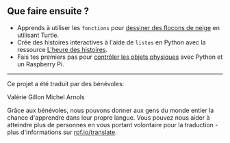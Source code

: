 ## Que faire ensuite ?

- Apprends à utiliser les `fonctions` pour [dessiner des flocons de neige](https://projects.raspberrypi.org/fr-FR/projects/turtle-snowflakes/) en utilisant Turtle. 
- Crée des histoires interactives à l'aide de `listes` en Python avec la ressource [L'heure des histoires](https://projects.raspberrypi.org/fr-FR/projects/storytime/). 
- Fais tes premiers pas pour [contrôler les objets physiques](https://projects.raspberrypi.org/fr-FR/projects/physical-computing) avec Python et un Raspberry Pi.


***
Ce projet a été traduit par des bénévoles:

Valérie Gillon
Michel Arnols

Grâce aux bénévoles, nous pouvons donner aux gens du monde entier la chance d'apprendre dans leur propre langue. Vous pouvez nous aider à atteindre plus de personnes en vous portant volontaire pour la traduction - plus d'informations sur [rpf.io/translate](https://rpf.io/translate).